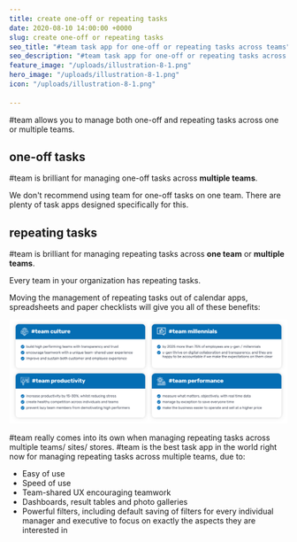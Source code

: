 ```yaml
---
title: create one-off or repeating tasks
date: 2020-08-10 14:00:00 +0000
slug: create one-off or repeating tasks
seo_title: "#team task app for one-off or repeating tasks across teams"
seo_description: "#team task app for one-off or repeating tasks across multiple teams."
feature_image: "/uploads/illustration-8-1.png"
hero_image: "/uploads/illustration-8-1.png"
icon: "/uploads/illustration-8-1.png"

---
```

\#team allows you to manage both one-off and repeating tasks across one or multiple teams.

## one-off tasks

\#team is brilliant for managing one-off tasks across **multiple teams**.

We don't recommend using team for one-off tasks on one team.  There are plenty of task apps designed specifically for this.

## repeating tasks

\#team is brilliant for managing repeating tasks across **one team** or **multiple teams**.

Every team in your organization has repeating tasks.

Moving the management of repeating tasks out of calendar apps, spreadsheets and paper checklists will give you all of these benefits:

![](/uploads/team-benefits.PNG)

\#team really comes into its own when managing repeating tasks across multiple teams/ sites/ stores.  #team is the best task app in the world right now for managing repeating tasks across multiple teams, due to:

* Easy of use
* Speed of use
* Team-shared UX encouraging teamwork
* Dashboards, result tables and photo galleries
* Powerful filters, including default saving of filters for every individual manager and executive to focus on exactly the aspects they are interested in